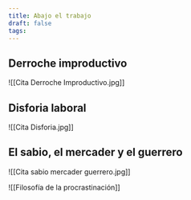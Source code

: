 ```yaml
---
title: Abajo el trabajo
draft: false
tags:
---
```

## Derroche improductivo
![[Cita Derroche Improductivo.jpg]]

## Disforia laboral
![[Cita Disforia.jpg]]

## El sabio, el mercader y el guerrero
![[Cita sabio mercader guerrero.jpg]]

![[Filosofía de la procrastinación]]